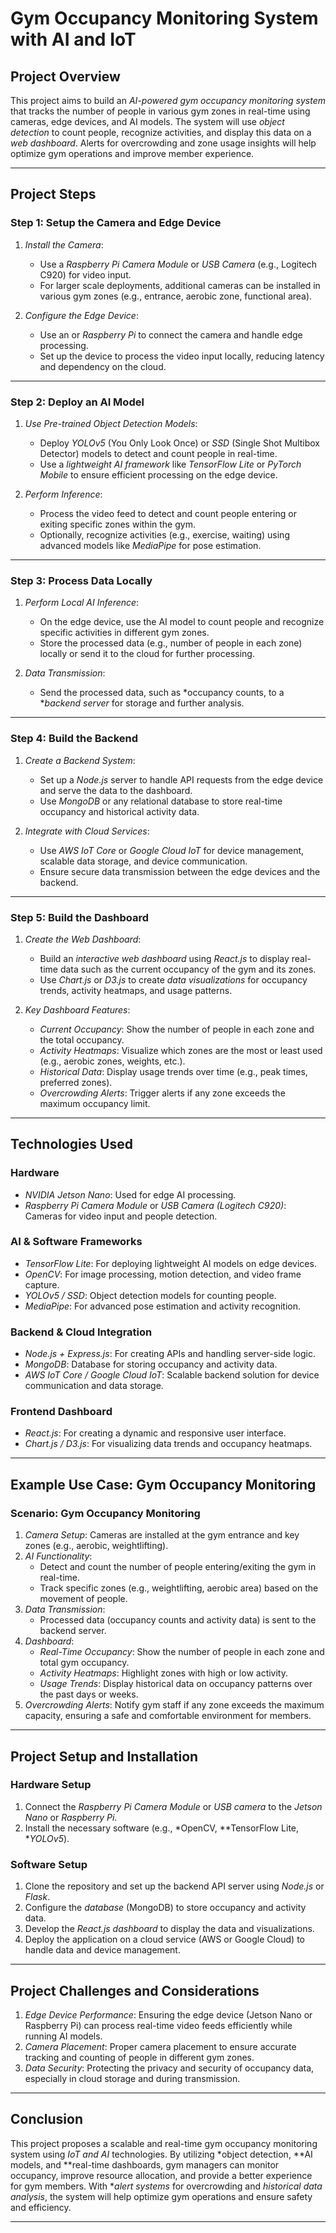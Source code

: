 # Gym Occupancy Monitoring System with AI and IoT

## Project Overview

This project aims to build an *AI-powered gym occupancy monitoring system* that tracks the number of people in various gym zones in real-time using cameras, edge devices, and AI models. The system will use *object detection* to count people, recognize activities, and display this data on a *web dashboard*. Alerts for overcrowding and zone usage insights will help optimize gym operations and improve member experience.

---

## Project Steps

### Step 1: Setup the Camera and Edge Device

1. *Install the Camera*:
   - Use a *Raspberry Pi Camera Module* or *USB Camera* (e.g., Logitech C920) for video input.
   - For larger scale deployments, additional cameras can be installed in various gym zones (e.g., entrance, aerobic zone, functional area).
   
2. *Configure the Edge Device*:
   - Use an or *Raspberry Pi* to connect the camera and handle edge processing.
   - Set up the device to process the video input locally, reducing latency and dependency on the cloud.

---

### Step 2: Deploy an AI Model

1. *Use Pre-trained Object Detection Models*:
   - Deploy *YOLOv5* (You Only Look Once) or *SSD* (Single Shot Multibox Detector) models to detect and count people in real-time.
   - Use a *lightweight AI framework* like *TensorFlow Lite* or *PyTorch Mobile* to ensure efficient processing on the edge device.

2. *Perform Inference*:
   - Process the video feed to detect and count people entering or exiting specific zones within the gym.
   - Optionally, recognize activities (e.g., exercise, waiting) using advanced models like *MediaPipe* for pose estimation.

---

### Step 3: Process Data Locally

1. *Perform Local AI Inference*:
   - On the edge device, use the AI model to count people and recognize specific activities in different gym zones.
   - Store the processed data (e.g., number of people in each zone) locally or send it to the cloud for further processing.

2. *Data Transmission*:
   - Send the processed data, such as *occupancy counts, to a **backend server* for storage and further analysis.

---

### Step 4: Build the Backend

1. *Create a Backend System*:
   - Set up a *Node.js* server to handle API requests from the edge device and serve the data to the dashboard.
   - Use *MongoDB* or any relational database to store real-time occupancy and historical activity data.

2. *Integrate with Cloud Services*:
   - Use *AWS IoT Core* or *Google Cloud IoT* for device management, scalable data storage, and device communication.
   - Ensure secure data transmission between the edge devices and the backend.

---

### Step 5: Build the Dashboard

1. *Create the Web Dashboard*:
   - Build an *interactive web dashboard* using *React.js* to display real-time data such as the current occupancy of the gym and its zones.
   - Use *Chart.js* or *D3.js* to create *data visualizations* for occupancy trends, activity heatmaps, and usage patterns.

2. *Key Dashboard Features*:
   - *Current Occupancy*: Show the number of people in each zone and the total occupancy.
   - *Activity Heatmaps*: Visualize which zones are the most or least used (e.g., aerobic zones, weights, etc.).
   - *Historical Data*: Display usage trends over time (e.g., peak times, preferred zones).
   - *Overcrowding Alerts*: Trigger alerts if any zone exceeds the maximum occupancy limit.

---

## Technologies Used

### Hardware
- *NVIDIA Jetson Nano*: Used for edge AI processing.
- *Raspberry Pi Camera Module* or *USB Camera (Logitech C920)*: Cameras for video input and people detection.

### AI & Software Frameworks
- *TensorFlow Lite*: For deploying lightweight AI models on edge devices.
- *OpenCV*: For image processing, motion detection, and video frame capture.
- *YOLOv5 / SSD*: Object detection models for counting people.
- *MediaPipe*: For advanced pose estimation and activity recognition.

### Backend & Cloud Integration
- *Node.js + Express.js*: For creating APIs and handling server-side logic.
- *MongoDB*: Database for storing occupancy and activity data.
- *AWS IoT Core / Google Cloud IoT*: Scalable backend solution for device communication and data storage.

### Frontend Dashboard
- *React.js*: For creating a dynamic and responsive user interface.
- *Chart.js / D3.js*: For visualizing data trends and occupancy heatmaps.

---

## Example Use Case: Gym Occupancy Monitoring

### Scenario: Gym Occupancy Monitoring
1. *Camera Setup*: Cameras are installed at the gym entrance and key zones (e.g., aerobic, weightlifting).
2. *AI Functionality*:
   - Detect and count the number of people entering/exiting the gym in real-time.
   - Track specific zones (e.g., weightlifting, aerobic area) based on the movement of people.
3. *Data Transmission*:
   - Processed data (occupancy counts and activity data) is sent to the backend server.
4. *Dashboard*:
   - *Real-Time Occupancy*: Show the number of people in each zone and total gym occupancy.
   - *Activity Heatmaps*: Highlight zones with high or low activity.
   - *Usage Trends*: Display historical data on occupancy patterns over the past days or weeks.
5. *Overcrowding Alerts*: Notify gym staff if any zone exceeds the maximum capacity, ensuring a safe and comfortable environment for members.

---

## Project Setup and Installation

### Hardware Setup
1. Connect the *Raspberry Pi Camera Module* or *USB camera* to the *Jetson Nano* or *Raspberry Pi*.
2. Install the necessary software (e.g., *OpenCV, **TensorFlow Lite, **YOLOv5*).

### Software Setup
1. Clone the repository and set up the backend API server using *Node.js* or *Flask*.
2. Configure the *database* (MongoDB) to store occupancy and activity data.
3. Develop the *React.js dashboard* to display the data and visualizations.
4. Deploy the application on a cloud service (AWS or Google Cloud) to handle data and device management.

---

## Project Challenges and Considerations

1. *Edge Device Performance*: Ensuring the edge device (Jetson Nano or Raspberry Pi) can process real-time video feeds efficiently while running AI models.
2. *Camera Placement*: Proper camera placement to ensure accurate tracking and counting of people in different gym zones.
3. *Data Security*: Protecting the privacy and security of occupancy data, especially in cloud storage and during transmission.

---

## Conclusion

This project proposes a scalable and real-time gym occupancy monitoring system using *IoT and AI* technologies. By utilizing *object detection, **AI models, and **real-time dashboards, gym managers can monitor occupancy, improve resource allocation, and provide a better experience for gym members. With **alert systems* for overcrowding and *historical data analysis*, the system will help optimize gym operations and ensure safety and efficiency.

---